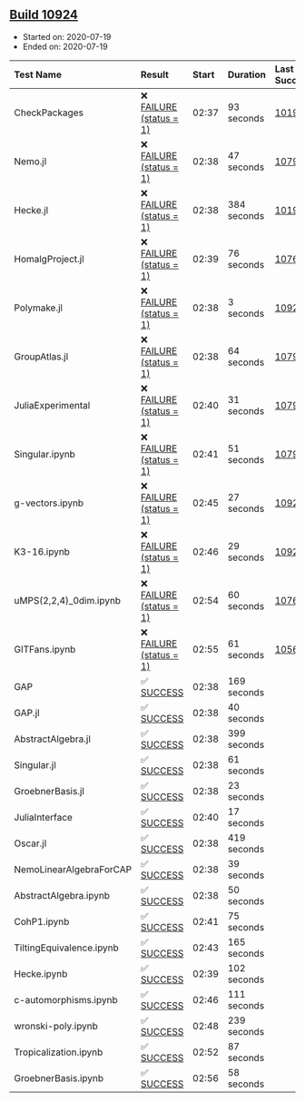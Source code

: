 ## [Build 10924](https://oscarci.mathematik.uni-kl.de/job/oscar/10924/)

* Started on: 2020-07-19
* Ended on: 2020-07-19

| Test Name    | Result | Start | Duration | Last Success | First Failure |
|:-------------|:-------|:------|:---------|:-------------|:--------------|
| CheckPackages | ❌ [FAILURE (status = 1)](https://oscarci.mathematik.uni-kl.de/job/oscar/10924/artifact/logs/build-10924/CheckPackages.log) | 02:37 | 93 seconds | [10197](https://oscarci.mathematik.uni-kl.de/job/oscar/10197/) | [10198](https://oscarci.mathematik.uni-kl.de/job/oscar/10198/) |
| Nemo.jl | ❌ [FAILURE (status = 1)](https://oscarci.mathematik.uni-kl.de/job/oscar/10924/artifact/logs/build-10924/Nemo.jl.log) | 02:38 | 47 seconds | [10790](https://oscarci.mathematik.uni-kl.de/job/oscar/10790/) | [10791](https://oscarci.mathematik.uni-kl.de/job/oscar/10791/) |
| Hecke.jl | ❌ [FAILURE (status = 1)](https://oscarci.mathematik.uni-kl.de/job/oscar/10924/artifact/logs/build-10924/Hecke.jl.log) | 02:38 | 384 seconds | [10197](https://oscarci.mathematik.uni-kl.de/job/oscar/10197/) | [10198](https://oscarci.mathematik.uni-kl.de/job/oscar/10198/) |
| HomalgProject.jl | ❌ [FAILURE (status = 1)](https://oscarci.mathematik.uni-kl.de/job/oscar/10924/artifact/logs/build-10924/HomalgProject.jl.log) | 02:39 | 76 seconds | [10765](https://oscarci.mathematik.uni-kl.de/job/oscar/10765/) | [10766](https://oscarci.mathematik.uni-kl.de/job/oscar/10766/) |
| Polymake.jl | ❌ [FAILURE (status = 1)](https://oscarci.mathematik.uni-kl.de/job/oscar/10924/artifact/logs/build-10924/Polymake.jl.log) | 02:38 | 3 seconds | [10920](https://oscarci.mathematik.uni-kl.de/job/oscar/10920/) | [10921](https://oscarci.mathematik.uni-kl.de/job/oscar/10921/) |
| GroupAtlas.jl | ❌ [FAILURE (status = 1)](https://oscarci.mathematik.uni-kl.de/job/oscar/10924/artifact/logs/build-10924/GroupAtlas.jl.log) | 02:38 | 64 seconds | [10790](https://oscarci.mathematik.uni-kl.de/job/oscar/10790/) | [10791](https://oscarci.mathematik.uni-kl.de/job/oscar/10791/) |
| JuliaExperimental | ❌ [FAILURE (status = 1)](https://oscarci.mathematik.uni-kl.de/job/oscar/10924/artifact/logs/build-10924/JuliaExperimental.log) | 02:40 | 31 seconds | [10790](https://oscarci.mathematik.uni-kl.de/job/oscar/10790/) | [10791](https://oscarci.mathematik.uni-kl.de/job/oscar/10791/) |
| Singular.ipynb | ❌ [FAILURE (status = 1)](https://oscarci.mathematik.uni-kl.de/job/oscar/10924/artifact/logs/build-10924/Singular.ipynb.log) | 02:41 | 51 seconds | [10790](https://oscarci.mathematik.uni-kl.de/job/oscar/10790/) | [10791](https://oscarci.mathematik.uni-kl.de/job/oscar/10791/) |
| g-vectors.ipynb | ❌ [FAILURE (status = 1)](https://oscarci.mathematik.uni-kl.de/job/oscar/10924/artifact/logs/build-10924/g-vectors.ipynb.log) | 02:45 | 27 seconds | [10920](https://oscarci.mathematik.uni-kl.de/job/oscar/10920/) | [10921](https://oscarci.mathematik.uni-kl.de/job/oscar/10921/) |
| K3-16.ipynb | ❌ [FAILURE (status = 1)](https://oscarci.mathematik.uni-kl.de/job/oscar/10924/artifact/logs/build-10924/K3-16.ipynb.log) | 02:46 | 29 seconds | [10920](https://oscarci.mathematik.uni-kl.de/job/oscar/10920/) | [10921](https://oscarci.mathematik.uni-kl.de/job/oscar/10921/) |
| uMPS(2,2,4)_0dim.ipynb | ❌ [FAILURE (status = 1)](https://oscarci.mathematik.uni-kl.de/job/oscar/10924/artifact/logs/build-10924/uMPS-2-2-4-_0dim.ipynb.log) | 02:54 | 60 seconds | [10765](https://oscarci.mathematik.uni-kl.de/job/oscar/10765/) | [10766](https://oscarci.mathematik.uni-kl.de/job/oscar/10766/) |
| GITFans.ipynb | ❌ [FAILURE (status = 1)](https://oscarci.mathematik.uni-kl.de/job/oscar/10924/artifact/logs/build-10924/GITFans.ipynb.log) | 02:55 | 61 seconds | [10566](https://oscarci.mathematik.uni-kl.de/job/oscar/10566/) | [10567](https://oscarci.mathematik.uni-kl.de/job/oscar/10567/) |
| GAP | ✅ [SUCCESS](https://oscarci.mathematik.uni-kl.de/job/oscar/10924/artifact/logs/build-10924/GAP.log) | 02:38 | 169 seconds |  |  |
| GAP.jl | ✅ [SUCCESS](https://oscarci.mathematik.uni-kl.de/job/oscar/10924/artifact/logs/build-10924/GAP.jl.log) | 02:38 | 40 seconds |  |  |
| AbstractAlgebra.jl | ✅ [SUCCESS](https://oscarci.mathematik.uni-kl.de/job/oscar/10924/artifact/logs/build-10924/AbstractAlgebra.jl.log) | 02:38 | 399 seconds |  |  |
| Singular.jl | ✅ [SUCCESS](https://oscarci.mathematik.uni-kl.de/job/oscar/10924/artifact/logs/build-10924/Singular.jl.log) | 02:38 | 61 seconds |  |  |
| GroebnerBasis.jl | ✅ [SUCCESS](https://oscarci.mathematik.uni-kl.de/job/oscar/10924/artifact/logs/build-10924/GroebnerBasis.jl.log) | 02:38 | 23 seconds |  |  |
| JuliaInterface | ✅ [SUCCESS](https://oscarci.mathematik.uni-kl.de/job/oscar/10924/artifact/logs/build-10924/JuliaInterface.log) | 02:40 | 17 seconds |  |  |
| Oscar.jl | ✅ [SUCCESS](https://oscarci.mathematik.uni-kl.de/job/oscar/10924/artifact/logs/build-10924/Oscar.jl.log) | 02:38 | 419 seconds |  |  |
| NemoLinearAlgebraForCAP | ✅ [SUCCESS](https://oscarci.mathematik.uni-kl.de/job/oscar/10924/artifact/logs/build-10924/NemoLinearAlgebraForCAP.log) | 02:38 | 39 seconds |  |  |
| AbstractAlgebra.ipynb | ✅ [SUCCESS](https://oscarci.mathematik.uni-kl.de/job/oscar/10924/artifact/logs/build-10924/AbstractAlgebra.ipynb.log) | 02:38 | 50 seconds |  |  |
| CohP1.ipynb | ✅ [SUCCESS](https://oscarci.mathematik.uni-kl.de/job/oscar/10924/artifact/logs/build-10924/CohP1.ipynb.log) | 02:41 | 75 seconds |  |  |
| TiltingEquivalence.ipynb | ✅ [SUCCESS](https://oscarci.mathematik.uni-kl.de/job/oscar/10924/artifact/logs/build-10924/TiltingEquivalence.ipynb.log) | 02:43 | 165 seconds |  |  |
| Hecke.ipynb | ✅ [SUCCESS](https://oscarci.mathematik.uni-kl.de/job/oscar/10924/artifact/logs/build-10924/Hecke.ipynb.log) | 02:39 | 102 seconds |  |  |
| c-automorphisms.ipynb | ✅ [SUCCESS](https://oscarci.mathematik.uni-kl.de/job/oscar/10924/artifact/logs/build-10924/c-automorphisms.ipynb.log) | 02:46 | 111 seconds |  |  |
| wronski-poly.ipynb | ✅ [SUCCESS](https://oscarci.mathematik.uni-kl.de/job/oscar/10924/artifact/logs/build-10924/wronski-poly.ipynb.log) | 02:48 | 239 seconds |  |  |
| Tropicalization.ipynb | ✅ [SUCCESS](https://oscarci.mathematik.uni-kl.de/job/oscar/10924/artifact/logs/build-10924/Tropicalization.ipynb.log) | 02:52 | 87 seconds |  |  |
| GroebnerBasis.ipynb | ✅ [SUCCESS](https://oscarci.mathematik.uni-kl.de/job/oscar/10924/artifact/logs/build-10924/GroebnerBasis.ipynb.log) | 02:56 | 58 seconds |  |  |
